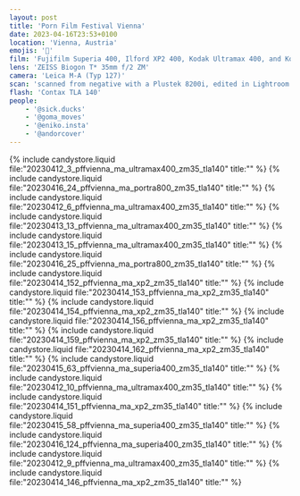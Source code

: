 ```yaml
---
layout: post
title: 'Porn Film Festival Vienna'
date: 2023-04-16T23:53+0100
location: 'Vienna, Austria'
emojis: '🔞'
film: 'Fujifilm Superia 400, Ilford XP2 400, Kodak Ultramax 400, and Kodak Portra 800'
lens: 'ZEISS Biogon T* 35mm f/2 ZM'
camera: 'Leica M-A (Typ 127)'
scan: 'scanned from negative with a Plustek 8200i, edited in Lightroom'
flash: 'Contax TLA 140'
people: 
    - '@sick.ducks'
    - '@goma_moves'
    - '@eniko.insta'
    - '@andorcover'
---
```


{% include candystore.liquid file:"20230412_3_pffvienna_ma_ultramax400_zm35_tla140" title:"" %}
{% include candystore.liquid file:"20230416_24_pffvienna_ma_portra800_zm35_tla140" title:"" %}
{% include candystore.liquid file:"20230412_6_pffvienna_ma_ultramax400_zm35_tla140" title:"" %}
{% include candystore.liquid file:"20230413_13_pffvienna_ma_ultramax400_zm35_tla140" title:"" %}
{% include candystore.liquid file:"20230413_15_pffvienna_ma_ultramax400_zm35_tla140" title:"" %}
{% include candystore.liquid file:"20230416_25_pffvienna_ma_portra800_zm35_tla140" title:"" %}
{% include candystore.liquid file:"20230414_152_pffvienna_ma_xp2_zm35_tla140" title:"" %}
{% include candystore.liquid file:"20230414_153_pffvienna_ma_xp2_zm35_tla140" title:"" %}
{% include candystore.liquid file:"20230414_154_pffvienna_ma_xp2_zm35_tla140" title:"" %}
{% include candystore.liquid file:"20230414_156_pffvienna_ma_xp2_zm35_tla140" title:"" %}
{% include candystore.liquid file:"20230414_159_pffvienna_ma_xp2_zm35_tla140" title:"" %}
{% include candystore.liquid file:"20230414_162_pffvienna_ma_xp2_zm35_tla140" title:"" %}
{% include candystore.liquid file:"20230415_63_pffvienna_ma_superia400_zm35_tla140" title:"" %}
{% include candystore.liquid file:"20230412_10_pffvienna_ma_ultramax400_zm35_tla140" title:"" %}
{% include candystore.liquid file:"20230414_151_pffvienna_ma_xp2_zm35_tla140" title:"" %}
{% include candystore.liquid file:"20230415_58_pffvienna_ma_superia400_zm35_tla140" title:"" %}
{% include candystore.liquid file:"20230416_124_pffvienna_ma_superia400_zm35_tla140" title:"" %}
{% include candystore.liquid file:"20230412_9_pffvienna_ma_ultramax400_zm35_tla140" title:"" %}
{% include candystore.liquid file:"20230414_146_pffvienna_ma_xp2_zm35_tla140" title:"" %}